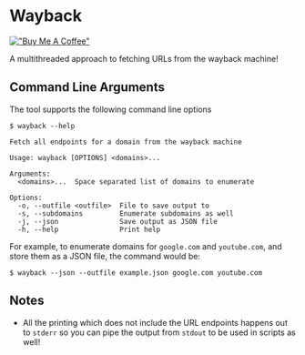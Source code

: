# Wayback 
[!["Buy Me A Coffee"](https://www.buymeacoffee.com/assets/img/custom_images/orange_img.png)](https://www.buymeacoffee.com/whokilleddb)

A multithreaded approach to fetching URLs from the wayback machine! 

## Command Line Arguments

The tool supports the following command line options

```
$ wayback --help 

Fetch all endpoints for a domain from the wayback machine

Usage: wayback [OPTIONS] <domains>...

Arguments:
  <domains>...  Space separated list of domains to enumerate

Options:
  -o, --outfile <outfile>  File to save output to
  -s, --subdomains         Enumerate subdomains as well
  -j, --json               Save output as JSON file
  -h, --help               Print help
```

For example, to enumerate domains for `google.com` and `youtube.com`, and store them as a JSON file, the command would be:

```
$ wayback --json --outfile example.json google.com youtube.com
```

## Notes

- All the printing which does not include the URL endpoints happens out to `stderr` so you can pipe the output from `stdout` to be used in scripts as well!
